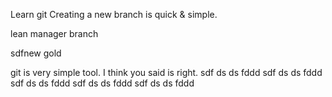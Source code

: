 Learn git
Creating a new branch is quick & simple.

lean manager branch

sdfnew gold

git is very simple tool.
I think you said is right.
sdf ds ds fddd
sdf ds ds fddd
sdf ds ds fddd
sdf ds ds fddd
sdf ds ds fddd
